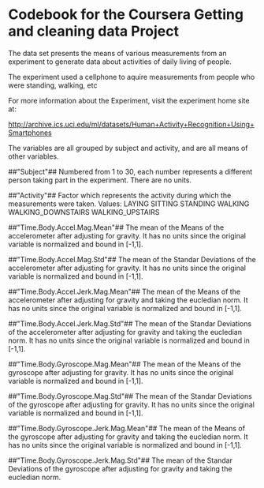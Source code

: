 # Codebook for the Coursera Getting and cleaning data Project #

The data set presents the means of various measurements from an experiment to generate data about activities of daily living of people.

The experiment used a cellphone to aquire measurements from people who were standing, walking, etc

For more information about the Experiment, visit the experiment home site at:

http://archive.ics.uci.edu/ml/datasets/Human+Activity+Recognition+Using+Smartphones

The variables are all grouped by subject and activity, and are all means of other variables.

##"Subject"##
Numbered from 1 to 30, each number represents a different person taking part in the experiment. There are no units.

##"Activity"##
Factor which represents the activity during which the measurements were taken.
Values: LAYING SITTING STANDING WALKING WALKING_DOWNSTAIRS WALKING_UPSTAIRS

##"Time.Body.Accel.Mag.Mean"##
The mean of the Means of the accelerometer after adjusting for gravity.
It has no units since the original variable is normalized and bound in [-1,1].

##"Time.Body.Accel.Mag.Std"##
The mean of the Standar Deviations of the accelerometer after adjusting for gravity.
It has no units since the original variable is normalized and bound in [-1,1].

##"Time.Body.Accel.Jerk.Mag.Mean"##
The mean of the Means of the accelerometer after adjusting for gravity and taking the eucledian norm.
It has no units since the original variable is normalized and bound in [-1,1].

##"Time.Body.Accel.Jerk.Mag.Std"##
The mean of the Standar Deviations of the accelerometer after adjusting for gravity and taking the eucledian norm.
It has no units since the original variable is normalized and bound in [-1,1].

##"Time.Body.Gyroscope.Mag.Mean"##
The mean of the Means of the gyroscope after adjusting for gravity.
It has no units since the original variable is normalized and bound in [-1,1].

##"Time.Body.Gyroscope.Mag.Std"##
The mean of the Standar Deviations of the gyroscope after adjusting for gravity.
It has no units since the original variable is normalized and bound in [-1,1].

##"Time.Body.Gyroscope.Jerk.Mag.Mean"##
The mean of the Means of the gyroscope after adjusting for gravity and taking the eucledian norm.
It has no units since the original variable is normalized and bound in [-1,1].

##"Time.Body.Gyroscope.Jerk.Mag.Std"##
The mean of the Standar Deviations of the gyroscope after adjusting for gravity and taking the eucledian norm.
